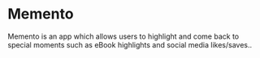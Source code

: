 # Memento
Memento is an app which allows users to highlight and come back to special moments such as eBook highlights and social media likes/saves..
